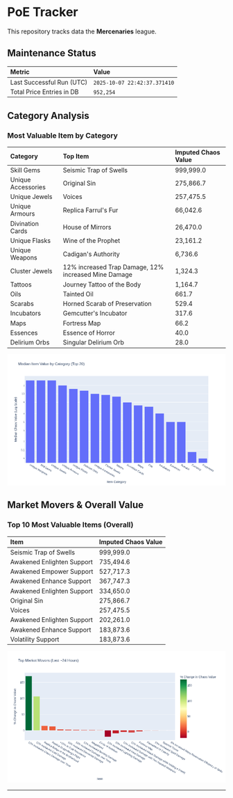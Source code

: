 # PoE Tracker

This repository tracks data the **Mercenaries** league.

## Maintenance Status

<!-- START_MAINTENANCE -->
| Metric | Value |
|:---|:---|
| Last Successful Run (UTC) | `2025-10-07 22:42:37.371410` |
| Total Price Entries in DB | `952,254` |

<!-- END_MAINTENANCE -->

## Category Analysis

<!-- START_CATEGORY_ANALYSIS -->
### Most Valuable Item by Category
| Category | Top Item | Imputed Chaos Value |
| :--- | :--- | :--- |
| Skill Gems | Seismic Trap of Swells | 999,999.0 |
| Unique Accessories | Original Sin | 275,866.7 |
| Unique Jewels | Voices | 257,475.5 |
| Unique Armours | Replica Farrul's Fur | 66,042.6 |
| Divination Cards | House of Mirrors | 26,470.0 |
| Unique Flasks | Wine of the Prophet | 23,161.2 |
| Unique Weapons | Cadigan's Authority | 6,736.6 |
| Cluster Jewels | 12% increased Trap Damage, 12% increased Mine Damage | 1,324.3 |
| Tattoos | Journey Tattoo of the Body | 1,164.7 |
| Oils | Tainted Oil | 661.7 |
| Scarabs | Horned Scarab of Preservation | 529.4 |
| Incubators | Gemcutter's Incubator | 317.6 |
| Maps | Fortress Map | 66.2 |
| Essences | Essence of Horror | 40.0 |
| Delirium Orbs | Singular Delirium Orb | 28.0 |


![Category Analysis Chart](charts/category_analysis.png)
<!-- END_CATEGORY_ANALYSIS -->

## Market Movers & Overall Value

<!-- START_ANALYSIS -->
### Top 10 Most Valuable Items (Overall)
| Item | Imputed Chaos Value |
| :--- | :--- |
| Seismic Trap of Swells | 999,999.0 |
| Awakened Enlighten Support | 735,494.6 |
| Awakened Empower Support | 527,717.3 |
| Awakened Enhance Support | 367,747.3 |
| Awakened Enlighten Support | 334,650.0 |
| Original Sin | 275,866.7 |
| Voices | 257,475.5 |
| Awakened Enlighten Support | 202,261.0 |
| Awakened Enhance Support | 183,873.6 |
| Volatility Support | 183,873.6 |


![Market Movers Chart](charts/market_movers.png)
<!-- END_ANALYSIS -->

---
